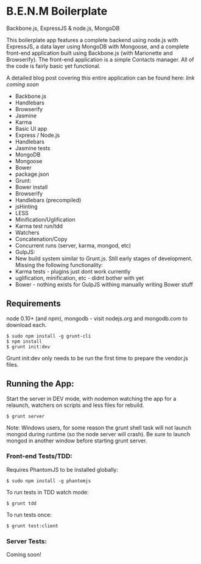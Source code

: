 # B.E.N.M Boilerplate

Backbone.js, ExpressJS & node.js, MongoDB

This boilerplate app features a complete backend using node.js with ExpressJS, a data layer using MongoDB with Mongoose, and a complete front-end application built using Backbone.js (with Marionette and Browserify).  The front-end application is a simple Contacts manager.  All of the code is fairly basic yet functional.

A detailed blog post covering this entire application can be found here:
*link coming soon*

 * Backbone.js
  * Handlebars
  * Browserify
  * Jasmine
  * Karma
  * Basic UI app
 * Express / Node.js
  * Handlebars
  * Jasmine tests
 * MongoDB
  * Mongoose
 * Bower
  * package.json
 * Grunt:
  * Bower install
  * Browserify
  * Handlebars (precompiled)
  * jsHinting
  * LESS
  * Minification/Uglification
  * Karma test run/tdd
  * Watchers
  * Concatenation/Copy
  * Concurrent runs (server, karma, mongod, etc)
 * GulpJS:
  * New build system similar to Grunt.js.  Still early stages of development.  Missing the following functionality:
   * Karma tests - plugins just dont work currently
   * uglification, minification, etc - didnt bother with yet
   * Bower - nothing exists for GulpJS withing manually writing Bower stuff

## Requirements

node 0.10+ (and npm), mongodb - visit nodejs.org and mongodb.com to download
each.

    $ sudo npm install -g grunt-cli
    $ npm install
    $ grunt init:dev

Grunt init:dev only needs to be run the first time to prepare the vendor.js
files.

## Running the App:

Start the server in DEV mode, with nodemon watching the app for a relaunch,
watchers on scripts and less files for rebuild.

    $ grunt server

Note: Windows users, for some reason the grunt shell task will not launch
mongod during runtime (so the node server will crash).  Be sure to launch
mongod in another window before starting grunt server.

### Front-end Tests/TDD:

Requires PhantomJS to be installed globally:

    $ sudo npm install -g phantomjs

To run tests in TDD watch mode:

    $ grunt tdd

To run tests once:

    $ grunt test:client

### Server Tests:

Coming soon!
